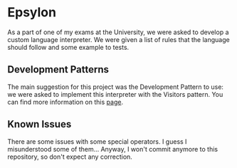 # Epsylon
As a part of one of my exams at the University, we were asked to develop a custom language interpreter. We were given a list of rules that the language should follow and some example to tests.

## Development Patterns
The main suggestion for this project was the Development Pattern to use: we were asked to implement this interpreter with the Visitors pattern. You can find more information on this [page](https://en.wikipedia.org/wiki/Visitor_pattern).

## Known Issues
There are some issues with some special operators. I guess I misunderstood some of them… Anyway, I won't commit anymore to this repository, so don't expect any correction.